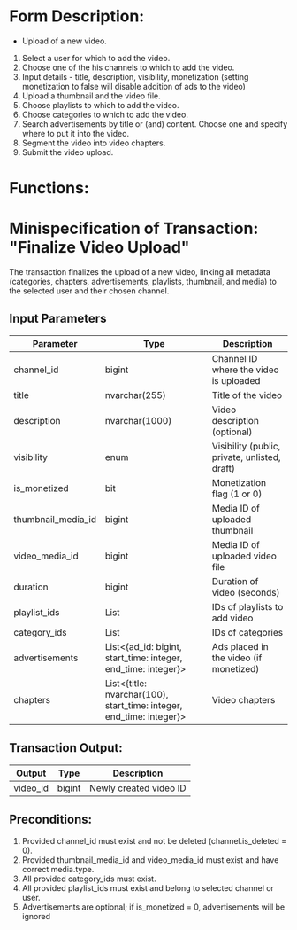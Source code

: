 # Form Description:

- Upload of a new video.

1. Select a user for which to add the video.
2. Choose one of the his channels to which to add the video.
3. Input details - title, description, visibility, monetization
    (setting monetization to false will disable addition of ads to the video)
4. Upload a thumbnail and the video file.
5. Choose playlists to which to add the video.
6. Choose categories to which to add the video.
7. Search advertisements by title or (and) content. Choose one and specify where to put it into the video.
8. Segment the video into video chapters.
9. Submit the video upload.


# Functions:



# Minispecification of Transaction: "Finalize Video Upload"

The transaction finalizes the upload of a new video, linking all metadata (categories, chapters, advertisements, playlists, thumbnail, and media) to the selected user and their chosen channel.


## Input Parameters
| Parameter | Type | Description |
|---|---|---|
| channel_id | bigint | Channel ID where the video is uploaded |
| title | nvarchar(255) | Title of the video| 
| description | nvarchar(1000) | Video description (optional)| 
| visibility | enum | Visibility (public, private, unlisted, draft)| 
| is_monetized | bit | Monetization flag (1 or 0)| 
| thumbnail_media_id | bigint | Media ID of uploaded thumbnail| 
| video_media_id | bigint | Media ID of uploaded video file| 
| duration | bigint | Duration of video (seconds)| 
| playlist_ids | List<bigint> | IDs of playlists to add video| 
| category_ids | List<bigint> | IDs of categories| 
| advertisements | List<{ad_id: bigint, start_time: integer, end_time: integer}> | Ads placed in the video (if monetized)| 
| chapters | List<{title: nvarchar(100), start_time: integer, end_time: integer}> | Video chapters|  

## Transaction Output:
| Output | Type | Description |
|---|---|---|
| video_id |  bigint | Newly created video ID |

## Preconditions:
1) Provided channel_id must exist and not be deleted (channel.is_deleted = 0).
2) Provided thumbnail_media_id and video_media_id must exist and have correct media.type.
3) All provided category_ids must exist.
4) All provided playlist_ids must exist and belong to selected channel or user.
5) Advertisements are optional; if is_monetized = 0, advertisements will be ignored


